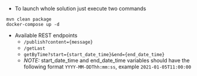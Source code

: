 - To launch whole solution just execute two commands

`mvn clean package` \
`docker-compose up -d`

- Available REST endpoints
    - `/publish?content={message}`
    - `/getLast`
    - `getByTime?start={start_date_time}&end={end_date_time}` 
    - _NOTE:_ start_date_time and end_date_time variables should have the following format
    `YYYY-MM-DDThh:mm:ss`, example `2021-01-05T11:00:00` 

